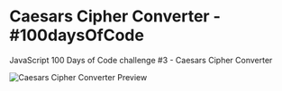 # Caesars Cipher Converter - #100daysOfCode

JavaScript 100 Days of Code challenge #3 - Caesars Cipher Converter

![Caesars Cipher Converter Preview](https://github.com/mrarslanark/caesars-cipher/blob/master/res/images/ss.png?raw=true)
